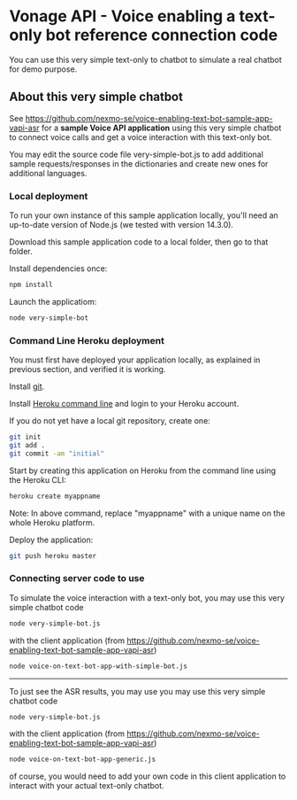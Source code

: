 # Vonage API - Voice enabling a text-only bot reference connection code

You can use this very simple text-only to chatbot to simulate a real chatbot for demo purpose.


## About this very simple chatbot

See https://github.com/nexmo-se/voice-enabling-text-bot-sample-app-vapi-asr for a **sample Voice API application** using this very simple chatbot to connect voice calls and get a voice interaction with this text-only bot.

You may edit the source code file very-simple-bot.js to add additional sample requests/responses in the dictionaries and create new ones for additional languages.

### Local deployment

To run your own instance of this sample application locally, you'll need an up-to-date version of Node.js (we tested with version 14.3.0).

Download this sample application code to a local folder, then go to that folder.

Install dependencies once:
```bash
npm install
```

Launch the applicatiom:
```bash
node very-simple-bot
```

### Command Line Heroku deployment

You must first have deployed your application locally, as explained in previous section, and verified it is working.

Install [git](https://git-scm.com/downloads).

Install [Heroku command line](https://devcenter.heroku.com/categories/command-line) and login to your Heroku account.

If you do not yet have a local git repository, create one:</br>
```bash
git init
git add .
git commit -am "initial"
```

Start by creating this application on Heroku from the command line using the Heroku CLI:

```bash
heroku create myappname
```

Note: In above command, replace "myappname" with a unique name on the whole Heroku platform.

Deploy the application:

```bash
git push heroku master
```

### Connecting server code to use

To simulate the voice interaction with a text-only bot, you may use this very simple chatbot code
```bash
node very-simple-bot.js
```
with the client application (from https://github.com/nexmo-se/voice-enabling-text-bot-sample-app-vapi-asr)
```bash 
node voice-on-text-bot-app-with-simple-bot.js
```

--------

To just see the ASR results, you may use you may use this very simple chatbot code
```bash
node very-simple-bot.js
```

with the client application (from https://github.com/nexmo-se/voice-enabling-text-bot-sample-app-vapi-asr)
```bash 
node voice-on-text-bot-app-generic.js
```

of course, you would need to add your own code in this client application to interact with your actual text-only chatbot.







